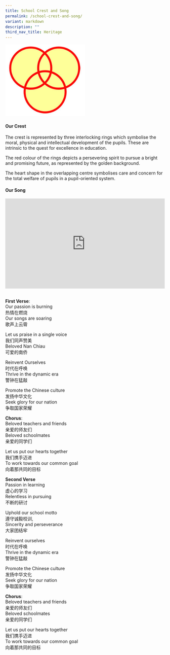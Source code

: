 ```yaml
---
title: School Crest and Song
permalink: /school-crest-and-song/
variant: markdown
description: ""
third_nav_title: Heritage
---
```

<img src="/images/Homepage/school_crest-300x269.jpg" style="width:50%">

#### Our Crest
The crest is represented by three interlocking rings which symbolise the moral, physical and intellectual development of the pupils. These are intrinsic to the quest for excellence in education.

The red colour of the rings depicts a persevering spirit to pursue a bright and promising future, as represented by the golden background.

The heart shape in the overlapping centre symbolises care and concern for the total welfare of pupils in a pupil-oriented system.

#### Our Song
<div style="max-width: 560px;">
  <div style="position: relative; width: 100%; height: 0; padding-bottom: 56.25%; overflow: hidden;">
    <iframe style="position: absolute;top: 0;left: 0;width: 100%;height: 100%;" allowfullscreen="" allow="accelerometer; autoplay; clipboard-write; encrypted-media; gyroscope; picture-in-picture; web-share" frameborder="0" title="YouTube video player" src="https://www.youtube.com/embed/kkW8A3fOKB0?si=CNae-AARjj6B0n2t">
    </iframe>
  </div>
</div>
 <br>
 
 
**First Verse**:  
Our passion is burning<br>
热情在燃烧<br>
Our songs are soaring<br>
歌声上云霄<br>

Let us praise in a single voice<br>
我们同声赞美<br>
Beloved Nan Chiau<br>
可爱的南侨<br>

Reinvent Ourselves<br>
时代在呼唤<br>
Thrive in the dynamic era<br>
警钟在猛敲<br>

Promote the Chinese culture<br>
发扬中华文化<br>
Seek glory for our nation<br>
争取国家荣耀<br>

**Chorus**:  
Beloved teachers and friends<br>
亲爱的师友们<br>
Beloved schoolmates<br>
亲爱的同学们 <br>

Let us put our hearts together<br>
我们携手迈进<br>
To work towards our common goal<br>
 向着那共同的目标<br>


**Second Verse**  
Passion in learning<br>
虚心的学习<br>
Relentless in pursuing <br>
 不断的研讨<br>

Uphold our school motto<br>
遵守诚毅校训,<br>
Sincerity and perseverance <br>
大家团结牢<br>

Reinvent ourselves<br>
时代在呼唤<br>
Thrive in the dynamic era <br>
警钟在猛敲<br>

Promote the Chinese culture<br>
发扬中华文化<br>
Seek glory for our nation<br>
 争取国家荣耀<br>


**Chorus**:  
Beloved teachers and friends<br>
亲爱的师友们<br>
 Beloved schoolmates<br>
亲爱的同学们 <br>

Let us put our hearts together<br>
我们携手迈进<br>
To work towards our common goal<br>
  向着那共同的目标<br>